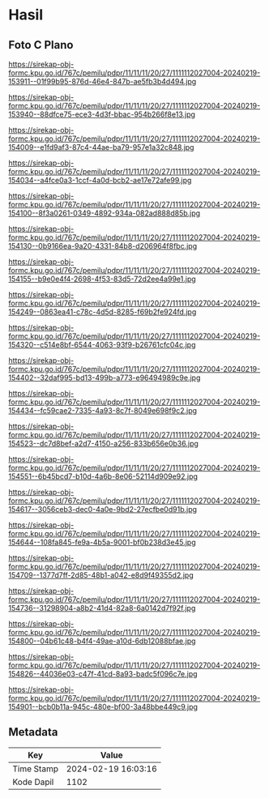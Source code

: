 # Hasil

## Foto C Plano

https://sirekap-obj-formc.kpu.go.id/767c/pemilu/pdpr/11/11/11/20/27/1111112027004-20240219-153911--01f99b95-876d-46e4-847b-ae5fb3b4d494.jpg

https://sirekap-obj-formc.kpu.go.id/767c/pemilu/pdpr/11/11/11/20/27/1111112027004-20240219-153940--88dfce75-ece3-4d3f-bbac-954b266f8e13.jpg

https://sirekap-obj-formc.kpu.go.id/767c/pemilu/pdpr/11/11/11/20/27/1111112027004-20240219-154009--e1fd9af3-87c4-44ae-ba79-957e1a32c848.jpg

https://sirekap-obj-formc.kpu.go.id/767c/pemilu/pdpr/11/11/11/20/27/1111112027004-20240219-154034--a4fce0a3-1ccf-4a0d-bcb2-ae17e72afe99.jpg

https://sirekap-obj-formc.kpu.go.id/767c/pemilu/pdpr/11/11/11/20/27/1111112027004-20240219-154100--8f3a0261-0349-4892-934a-082ad888d85b.jpg

https://sirekap-obj-formc.kpu.go.id/767c/pemilu/pdpr/11/11/11/20/27/1111112027004-20240219-154130--0b9166ea-9a20-4331-84b8-d206964f8fbc.jpg

https://sirekap-obj-formc.kpu.go.id/767c/pemilu/pdpr/11/11/11/20/27/1111112027004-20240219-154155--b9e0e4f4-2698-4f53-83d5-72d2ee4a99e1.jpg

https://sirekap-obj-formc.kpu.go.id/767c/pemilu/pdpr/11/11/11/20/27/1111112027004-20240219-154249--0863ea41-c78c-4d5d-8285-f69b2fe924fd.jpg

https://sirekap-obj-formc.kpu.go.id/767c/pemilu/pdpr/11/11/11/20/27/1111112027004-20240219-154320--c514e8bf-6544-4063-93f9-b26761cfc04c.jpg

https://sirekap-obj-formc.kpu.go.id/767c/pemilu/pdpr/11/11/11/20/27/1111112027004-20240219-154402--32daf995-bd13-499b-a773-e96494989c9e.jpg

https://sirekap-obj-formc.kpu.go.id/767c/pemilu/pdpr/11/11/11/20/27/1111112027004-20240219-154434--fc59cae2-7335-4a93-8c7f-8049e698f9c2.jpg

https://sirekap-obj-formc.kpu.go.id/767c/pemilu/pdpr/11/11/11/20/27/1111112027004-20240219-154523--dc7d8bef-a2d7-4150-a256-833b656e0b36.jpg

https://sirekap-obj-formc.kpu.go.id/767c/pemilu/pdpr/11/11/11/20/27/1111112027004-20240219-154551--6b45bcd7-b10d-4a6b-8e06-52114d909e92.jpg

https://sirekap-obj-formc.kpu.go.id/767c/pemilu/pdpr/11/11/11/20/27/1111112027004-20240219-154617--3056ceb3-dec0-4a0e-9bd2-27ecfbe0d91b.jpg

https://sirekap-obj-formc.kpu.go.id/767c/pemilu/pdpr/11/11/11/20/27/1111112027004-20240219-154644--108fa845-fe9a-4b5a-9001-bf0b238d3e45.jpg

https://sirekap-obj-formc.kpu.go.id/767c/pemilu/pdpr/11/11/11/20/27/1111112027004-20240219-154709--1377d7ff-2d85-48b1-a042-e8d9f49355d2.jpg

https://sirekap-obj-formc.kpu.go.id/767c/pemilu/pdpr/11/11/11/20/27/1111112027004-20240219-154736--31298904-a8b2-41d4-82a8-6a0142d7f92f.jpg

https://sirekap-obj-formc.kpu.go.id/767c/pemilu/pdpr/11/11/11/20/27/1111112027004-20240219-154800--04b61c48-b4f4-49ae-a10d-6db12088bfae.jpg

https://sirekap-obj-formc.kpu.go.id/767c/pemilu/pdpr/11/11/11/20/27/1111112027004-20240219-154826--44036e03-c47f-41cd-8a93-badc5f096c7e.jpg

https://sirekap-obj-formc.kpu.go.id/767c/pemilu/pdpr/11/11/11/20/27/1111112027004-20240219-154901--bcb0b11a-945c-480e-bf00-3a48bbe449c9.jpg


## Metadata

| Key        | Value               |
| ---------- | ------------------- |
| Time Stamp | 2024-02-19 16:03:16 |
| Kode Dapil | 1102                |



